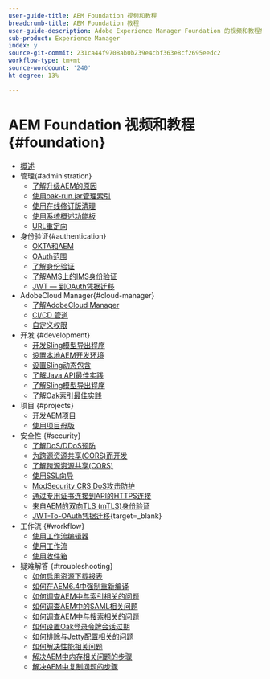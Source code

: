 ```yaml
---
user-guide-title: AEM Foundation 视频和教程
breadcrumb-title: AEM Foundation 教程
user-guide-description: Adobe Experience Manager Foundation 的视频和教程集合。
sub-product: Experience Manager
index: y
source-git-commit: 231ca44f9708ab0b239e4cbf363e8cf2695eedc2
workflow-type: tm+mt
source-wordcount: '240'
ht-degree: 13%

---
```



# AEM Foundation 视频和教程 {#foundation}

+ [概述](./overview.md)
+ 管理{#administration}
   + [了解升级AEM的原因](./administration/understand-reasons-to-upgrade.md)
   + [使用oak-run.jar管理索引](./administration/use-oak-run-jar-to-manage-indexes.md)
   + [使用在线修订版清理](./administration/use-online-revision-clean-up.md)
   + [使用系统概述功能板](./administration/use-the-system-overview-dashboard.md)
   + [URL重定向](./administration/url-redirection.md)
+ 身份验证{#authentication}
   + [OKTA和AEM](authentication/okta-saml-integration.md)
   + [OAuth范围](authentication/oauth-code-sample-develop.md)
   + [了解身份验证](authentication/authentication-support-article-understand.md)
   + [了解AMS上的IMS身份验证](authentication/adobe-ims-authentication-technical-video-understand.md)
   + [JWT — 到OAuth凭据迁移](authentication/jwt-to-oauth-migration.md)
+ AdobeCloud Manager{#cloud-manager}
   + [了解AdobeCloud Manager](./cloud-manager/understand-cloud-manager-for-aem.md)
   + [CI/CD 管道](./cloud-manager/use-the-cicd-pipeline-in-cloud-manager-for-aem.md)
   + [自定义权限](./cloud-manager/cloud-permissions.md)
+ 开发 {#development}
   + [开发Sling模型导出程序](./development/develop-sling-model-exporter.md)
   + [设置本地AEM开发环境](./development/set-up-a-local-aem-development-environment.md)
   + [设置Sling动态包含](./development/set-up-sling-dynamic-include.md)
   + [了解Java API最佳实践](./development/understand-java-api-best-practices.md)
   + [了解Sling模型导出程序](./development/understand-sling-model-exporter.md)
   + [了解Oak索引最佳实践](./development/understand-indexing-best-practices.md)
+ 项目 {#projects}
   + [开发AEM项目](./projects/develop-aem-projects.md)
   + [使用项目母版](./projects/use-project-masters.md)
+ 安全性 {#security}
   + [了解DoS/DDoS预防](./security/understanding-dos-and-prevention-approaches.md)
   + [为跨源资源共享(CORS)而开发](./security/develop-for-cross-origin-resource-sharing.md)
   + [了解跨源资源共享(CORS)](./security/understand-cross-origin-resource-sharing.md)
   + [使用SSL向导](./security/use-the-ssl-wizard.md)
   + [ModSecurity CRS DoS攻击防护](./security/modsecurity-crs-dos-attack-protection.md)
   + [通过专用证书连接到API的HTTPS连接](./security/call-internal-apis-having-private-certificate.md)
   + [来自AEM的双向TLS (mTLS)身份验证](./security/mutual-tls-authentication.md)
   + [JWT-To-OAuth凭据迁移](https://experienceleague.adobe.com/en/docs/experience-manager-learn/foundation/authentication/jwt-to-oauth-migration){target=_blank}
+ 工作流 {#workflow}
   + [使用工作流编辑器](./workflow/use-the-workflow-editor.md)
   + [使用工作流](./workflow/use-workflow.md)
   + [使用收件箱](./workflow/use-the-inbox.md)
+ 疑难解答 {#troubleshooting}
   + [如何启用资源下载报表](./troubleshooting/how-to-enable-asset-download-report.md)
   + [如何在AEM6.4中强制重新编译](./troubleshooting/how-to-force-recompilation.md)
   + [如何调查AEM中与索引相关的问题](./troubleshooting/how-to-investigate-indexing-related-issues.md)
   + [如何调查AEM中的SAML相关问题](./troubleshooting/how-to-investigate-saml-related-issues.md)
   + [如何调查AEM中与搜索相关的问题](./troubleshooting/how-to-investigate-search-related-issues.md)
   + [如何设置Oak登录令牌会话过期](./troubleshooting/how-to-set-the-oak-login-token-session-expiration.md)
   + [如何排除与Jetty配置相关的问题](./troubleshooting/how-to-troubleshoot-issues-related-to-jetty-configuration.md)
   + [如何解决性能相关问题](./troubleshooting/how-to-troubleshoot-performance-related-issues.md)
   + [解决AEM中内存相关问题的步骤](./troubleshooting/steps-to-resolve-memory-related-issues.md)
   + [解决AEM中复制问题的步骤](./troubleshooting/steps-to-resolve-replication-issues.md)
